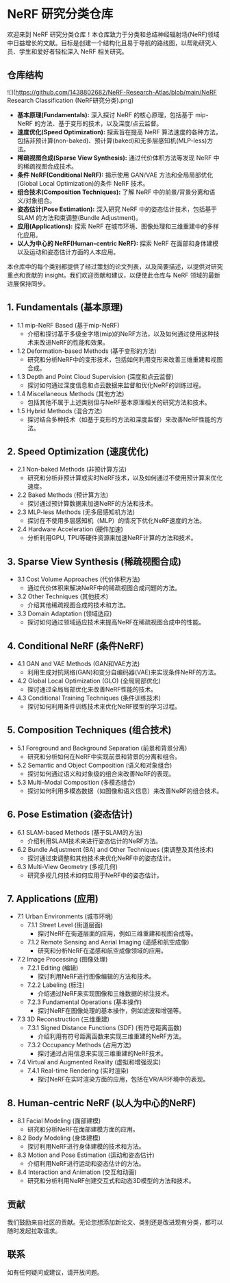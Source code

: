 # NeRF 研究分类仓库

欢迎来到 NeRF 研究分类仓库！本仓库致力于分类和总结神经辐射场(NeRF)领域中日益增长的文献。目标是创建一个结构化且易于导航的路线图，以帮助研究人员、学生和爱好者轻松深入 NeRF 相关研究。



## 仓库结构

![](https://github.com/1438802682/NeRF-Research-Atlas/blob/main/NeRF Research Classification (NeRF研究分类).png)

- **基本原理(Fundamentals):** 深入探讨 NeRF 的核心原理，包括基于 mip-NeRF 的方法、基于变形的技术，以及深度/点云监督。
- **速度优化(Speed Optimization):** 探索旨在提高 NeRF 算法速度的各种方法，包括非预计算(non-baked)、预计算(baked)和无多层感知机(MLP-less)方法。
- **稀疏视图合成(Sparse View Synthesis):** 通过代价体积方法等发现 NeRF 中的稀疏视图合成技术。
- **条件 NeRF(Conditional NeRF):** 揭示使用 GAN/VAE 方法和全局局部优化(Global Local Optimization)的条件 NeRF 技术。
- **组合技术(Composition Techniques):** 了解 NeRF 中的前景/背景分离和语义/对象组合。
- **姿态估计(Pose Estimation):** 深入研究 NeRF 中的姿态估计技术，包括基于 SLAM 的方法和束调整(Bundle Adjustment)。
- **应用(Applications):** 探索 NeRF 在城市环境、图像处理和三维重建中的多样化应用。
- **以人为中心的 NeRF(Human-centric NeRF):** 探索 NeRF 在面部和身体建模以及运动和姿态估计方面的人本应用。

本仓库中的每个类别都提供了经过策划的论文列表，以及简要描述，以提供对研究重点和贡献的 insight。我们欢迎贡献和建议，以便使此仓库与 NeRF 领域的最新进展保持同步。

## 1. Fundamentals (基本原理)

- 1.1 mip-NeRF Based (基于mip-NeRF)
  - 介绍和探讨基于多级金字塔(mip)的NeRF方法，以及如何通过使用这种技术来改进NeRF的性能和效果。
- 1.2 Deformation-based Methods (基于变形的方法)
  - 研究和分析NeRF中的变形技术，包括如何利用变形来改善三维重建和视图合成。
- 1.3 Depth and Point Cloud Supervision (深度和点云监督)
  - 探讨如何通过深度信息和点云数据来监督和优化NeRF的训练过程。
- 1.4 Miscellaneous Methods (其他方法)
  - 包括其他不属于上述类别但与NeRF基本原理相关的研究方法和技术。
- 1.5 Hybrid Methods (混合方法)
  - 探讨结合多种技术（如基于变形的方法和深度监督）来改善NeRF性能的方法。

## 2. Speed Optimization (速度优化)

- 2.1 Non-baked Methods (非预计算方法)
  - 研究和分析非预计算或实时NeRF技术，以及如何通过不使用预计算来优化速度。
- 2.2 Baked Methods (预计算方法)
  - 探讨通过预计算数据来加速NeRF的方法和技术。
- 2.3 MLP-less Methods (无多层感知机方法)
  - 探讨在不使用多层感知机（MLP）的情况下优化NeRF速度的方法。
- 2.4 Hardware Acceleration (硬件加速)
  - 分析利用GPU, TPU等硬件资源来加速NeRF计算的方法和技术。

## 3. Sparse View Synthesis (稀疏视图合成)

- 3.1 Cost Volume Approaches (代价体积方法)
  - 通过代价体积来解决NeRF中的稀疏视图合成问题的方法。
- 3.2 Other Techniques (其他技术)
  - 介绍其他稀疏视图合成的技术和方法。
- 3.3 Domain Adaptation (领域适应)
  - 探讨如何通过领域适应技术来提高NeRF在稀疏视图合成中的性能。

## 4. Conditional NeRF (条件NeRF)

- 4.1 GAN and VAE Methods (GAN和VAE方法)
  - 利用生成对抗网络(GAN)和变分自编码器(VAE)来实现条件NeRF的方法。
- 4.2 Global Local Optimization (GLO) (全局局部优化)
  - 探讨通过全局局部优化来改善NeRF性能的技术。
- 4.3 Conditional Training Techniques (条件训练技术)
  - 探讨如何利用条件训练技术来优化NeRF模型的学习过程。

## 5. Composition Techniques (组合技术)

- 5.1 Foreground and Background Separation (前景和背景分离)
  - 研究和分析如何在NeRF中实现前景和背景的分离和组合。
- 5.2 Semantic and Object Composition (语义和对象组合)
  - 探讨如何通过语义和对象级的组合来改善NeRF的表现。
- 5.3 Multi-Modal Composition (多模态组合)
  - 探讨如何利用多模态数据（如图像和语义信息）来改善NeRF的组合技术。

## 6. Pose Estimation (姿态估计)

- 6.1 SLAM-based Methods (基于SLAM的方法)
  - 介绍利用SLAM技术来进行姿态估计的NeRF方法。
- 6.2 Bundle Adjustment (BA) and Other Techniques (束调整及其他技术)
  - 探讨通过束调整和其他技术来优化NeRF中的姿态估计。
- 6.3 Multi-View Geometry (多视几何)
  - 研究多视几何技术如何应用于NeRF中的姿态估计。

## 7. Applications (应用)

- 7.1 Urban Environments (城市环境)
  - 7.1.1 Street Level (街道层面)
    - 探讨NeRF在街道层面的应用，例如三维重建和视图合成等。
  - 7.1.2 Remote Sensing and Aerial Imaging (遥感和航空成像)
    - 研究和分析NeRF在遥感和航空成像领域的应用。
- 7.2 Image Processing (图像处理)
  - 7.2.1 Editing (编辑)
    - 探讨利用NeRF进行图像编辑的方法和技术。
  - 7.2.2 Labeling (标注)
    - 介绍通过NeRF来实现图像和三维数据的标注技术。
  - 7.2.3 Fundamental Operations (基本操作)
    - 探讨NeRF在图像处理的基本操作，例如滤波和增强等。
- 7.3 3D Reconstruction (三维重建)
  - 7.3.1 Signed Distance Functions (SDF) (有符号距离函数)
    - 介绍利用有符号距离函数来实现三维重建的NeRF方法。
  - 7.3.2 Occupancy Methods (占用方法)
    - 探讨通过占用信息来实现三维重建的NeRF技术。
- 7.4 Virtual and Augmented Reality (虚拟和增强现实)
  - 7.4.1 Real-time Rendering (实时渲染)
    - 探讨NeRF在实时渲染方面的应用，包括在VR/AR环境中的表现。

## 8. Human-centric NeRF (以人为中心的NeRF)

- 8.1 Facial Modeling (面部建模)
  - 研究和分析NeRF在面部建模方面的应用。
- 8.2 Body Modeling (身体建模)
  - 探讨利用NeRF进行身体建模的技术和方法。
- 8.3 Motion and Pose Estimation (运动和姿态估计)
  - 介绍利用NeRF进行运动和姿态估计的方法。
- 8.4 Interaction and Animation (交互和动画)
  - 研究和分析利用NeRF创建交互式和动态3D模型的方法和技术。

## 贡献

我们鼓励来自社区的贡献。无论您想添加新论文、类别还是改进现有分类，都可以随时发起拉取请求。

## 联系

如有任何疑问或建议，请开放问题。

